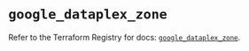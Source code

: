 # `google_dataplex_zone`

Refer to the Terraform Registry for docs: [`google_dataplex_zone`](https://registry.terraform.io/providers/hashicorp/google/6.21.0/docs/resources/dataplex_zone).

